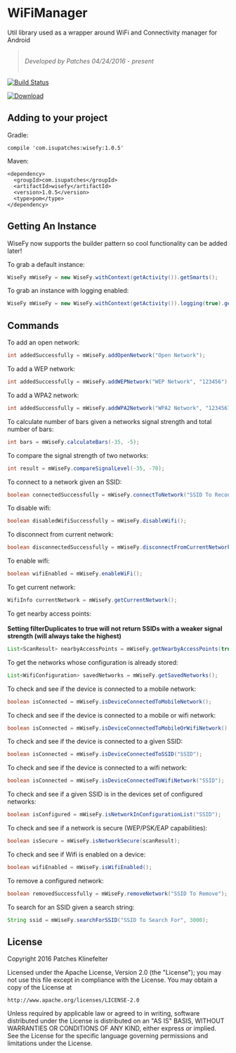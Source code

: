 # WiFiManager
Util library used as a wrapper around WiFi and Connectivity manager for Android

> <br/>*Developed by Patches 04/24/2016 - present* <br/><br/>

[![Build Status](https://travis-ci.org/isuPatches/WiseFy.svg?branch=master)](https://travis-ci.org/isuPatches/WiseFy)

[ ![Download](https://api.bintray.com/packages/isupatches/Maven/wisefy/images/download.svg) ](https://bintray.com/isupatches/Maven/wisefy/_latestVersion)

## Adding to your project

Gradle:

```
compile 'com.isupatches:wisefy:1.0.5'
```

Maven:

```
<dependency>
  <groupId>com.isupatches</groupId>
  <artifactId>wisefy</artifactId>
  <version>1.0.5</version>
  <type>pom</type>
</dependency>
```

## Getting An Instance

WiseFy now supports the builder pattern so cool functionality can be added later!

To grab a default instance:

```java
WiseFy mWiseFy = new WiseFy.withContext(getActivity()).getSmarts();
```

To grab an instance with logging enabled:

```java
WiseFy mWiseFy = new WiseFy.withContext(getActivity()).logging(true).getSmarts();
```

## Commands

To add an open network:

```java
int addedSuccessfully = mWiseFy.addOpenNetwork("Open Network");
```

To add a WEP network:

```java
int addedSuccessfully = mWiseFy.addWEPNetwork("WEP Network", "123456");
```

To add a WPA2 network:

```java
int addedSuccessfully = mWiseFy.addWPA2Network("WPA2 Network", "12345678");
```

To calculate number of bars given a networks signal strength and total number of bars:

```java
int bars = mWiseFy.calculateBars(-35, -5);
```

To compare the signal strength of two networks:

```java
int result = mWiseFy.compareSignalLevel(-35, -70);
```

To connect to a network given an SSID:

```java
boolean connectedSuccessfully = mWiseFy.connectToNetwork("SSID To Reconnect To", 3000);
```

To disable wifi:

```java
boolean disabledWifiSuccessfully = mWiseFy.disableWifi();
```

To disconnect from current network:

```java
boolean disconnectedSuccessfully = mWiseFy.disconnectFromCurrentNetwork();
```

To enable wifi:

```java
boolean wifiEnabled = mWiseFy.enableWiFi();
```

To get current network:

```java
WifiInfo currentNetwork = mWiseFy.getCurrentNetwork();
```

To get nearby access points:<br/><br/>
<strong>Setting filterDuplicates to true will not return SSIDs with a weaker signal strength (will always take the highest)</strong>

```java
List<ScanResult> nearbyAccessPoints = mWiseFy.getNearbyAccessPoints(true);
```

To get the networks whose configuration is already stored:

```java
List<WifiConfiguration> savedNetworks = mWiseFy.getSavedNetworks();
```

To check and see if the device is connected to a mobile network:

```java
boolean isConnected = mWiseFy.isDeviceConnectedToMobileNetwork();
```

To check and see if the device is connected to a mobile or wifi network:

```java
boolean isConnected = mWiseFy.isDeviceConnectedToMobileOrWifiNetwork();
```

To check and see if the device is connected to a given SSID:

```java
boolean isConnected = mWiseFy.isDeviceConnectedToSSID("SSID");
```

To check and see if the device is connected to a wifi network:

```java
boolean isConnected = mWiseFy.isDeviceConnectedToWifiNetwork("SSID");
```

To check and see if a given SSID is in the devices set of configured networks:

```java
boolean isConfigured = mWiseFy.isNetworkInConfigurationList("SSID");
```

To check and see if a network is secure (WEP/PSK/EAP capabilities):

```java
boolean isSecure = mWiseFy.isNetworkSecure(scanResult);
```

To check and see if Wifi is enabled on a device:

```java
boolean wifiEnabled = mWiseFy.isWifiEnabled();
```

To remove a configured network:

```java
boolean removedSuccessfully = mWiseFy.removeNetwork("SSID To Remove");
```

To search for an SSID given a search string:

```java
String ssid = mWiseFy.searchForSSID("SSID To Search For", 3000);
```

## License ##
Copyright 2016 Patches Klinefelter

Licensed under the Apache License, Version 2.0 (the "License"); you may not use this file except in
compliance with the License. You may obtain a copy of the License at

    http://www.apache.org/licenses/LICENSE-2.0

Unless required by applicable law or agreed to in writing, software distributed under the License
is distributed on an "AS IS" BASIS, WITHOUT WARRANTIES OR CONDITIONS OF ANY KIND, either express
or implied. See the License for the specific language governing permissions and limitations under
the License.